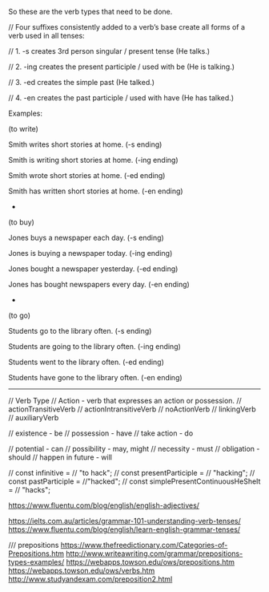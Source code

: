 So these are the verb types that need to be done. 

  // Four suffixes consistently added to a verb’s base create all forms of a verb used in all tenses:

  // 1. -s          creates 3rd person singular / present tense  (He talks.)
  
  // 2. -ing       creates the present participle / used with be  (He is talking.)
  
  // 3. -ed        creates the simple past  (He talked.)
  
  // 4. -en        creates the past participle / used with have  (He has talked.)


Examples:

(to write)

Smith writes short stories at home. (-s ending)

Smith is writing short stories at home. (-ing ending)

Smith wrote short stories at home. (-ed ending)

Smith has written short stories at home. (-en ending)

*

(to buy)

Jones buys a newspaper each day.  (-s ending)

Jones is buying a newspaper today.  (-ing ending)

Jones bought a newspaper yesterday. (-ed ending)

Jones has bought newspapers every day.  (-en ending)

*

(to go)

Students go to the library often. (-s ending)

Students are going to the library often. (-ing ending)

Students went to the library often. (-ed ending)

Students have gone to the library often. (-en ending)



----------------

  // Verb Type
  // Action - verb that expresses an action or possession.
  // actionTransitiveVerb
  // actionIntransitiveVerb
  // noActionVerb
  // linkingVerb
  // auxiliaryVerb


  // existence - be
  // possession - have
  // take action - do

  // potential - can
  // possibility - may, might
  // necessity - must
  // obligation - should 
  // happen in future - will
  
  // const infinitive = // "to hack";
  // const presentParticiple = // "hacking";
  // const pastParticiple = //"hacked";
  // const simplePresentContinuousHeSheIt = // "hacks";




https://www.fluentu.com/blog/english/english-adjectives/

https://ielts.com.au/articles/grammar-101-understanding-verb-tenses/
https://www.fluentu.com/blog/english/learn-english-grammar-tenses/


/// prepositions
https://www.thefreedictionary.com/Categories-of-Prepositions.htm
http://www.writeawriting.com/grammar/prepositions-types-examples/
https://webapps.towson.edu/ows/prepositions.htm
https://webapps.towson.edu/ows/verbs.htm
http://www.studyandexam.com/preposition2.html
